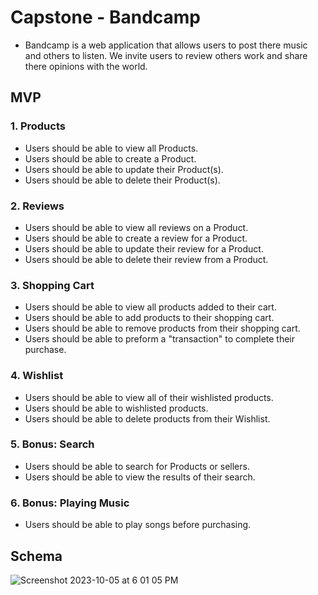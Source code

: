 # Capstone - Bandcamp 
* Bandcamp is a web application that allows users to post there music and others to listen. We invite users to review others work and share there opinions with the world.
  
## MVP
### 1. Products
* Users should be able to view all Products.
* Users should be able to create a Product.
* Users should be able to update their Product(s).
* Users should be able to delete their Product(s).
### 2. Reviews
* Users should be able to view all reviews on a Product.
* Users should be able to create a review for a Product.
* Users should be able to update their review for a Product.
* Users should be able to delete their review from a Product.
### 3. Shopping Cart
* Users should be able to view all products added to their cart.
* Users should be able to add products to their shopping cart.
* Users should be able to remove products from their shopping cart.
* Users should be able to preform a "transaction" to complete their purchase.
### 4. Wishlist
* Users should be able to view all of their wishlisted products.
* Users should be able to wishlisted products.
* Users should be able to delete products from their Wishlist.
### 5. Bonus: Search
* Users should be able to search for Products or sellers.
* Users should be able to view the results of their search.
### 6. Bonus: Playing Music
* Users should be able to play songs before purchasing.

## Schema
![Screenshot 2023-10-05 at 6 01 05 PM](https://github.com/C-Carroll/capstone/assets/114109238/222ab1ca-9dae-4640-8267-120c16c74b76)
